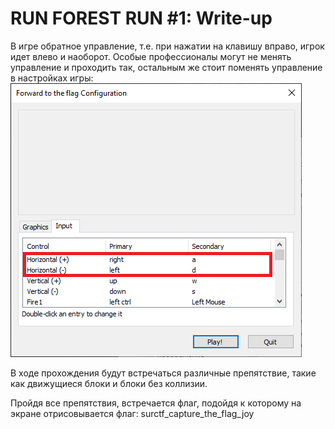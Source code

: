 # RUN FOREST RUN #1: Write-up

В игре обратное управление, т.е. при нажатии на клавишу вправо, игрок идет влево и наоборот. Особые профессионалы могут не менять управление и проходить так, остальным же стоит поменять управление в настройках игры:
![game_configuration](Game_configuration.png)

В ходе прохождения будут встречаться различные препятствие, такие как движущиеся блоки и блоки без коллизии.

Пройдя все препятствия, встречается флаг, подойдя к которому на экране отрисовывается флаг: surctf_capture_the_flag_joy
